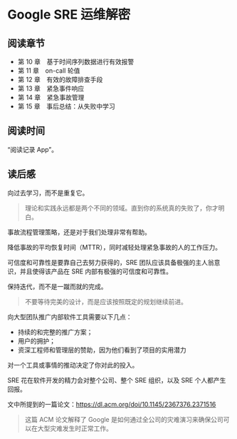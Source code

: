 # Google SRE 运维解密

## 阅读章节

- 第 10 章　基于时间序列数据进行有效报警
- 第 11 章　on-call 轮值
- 第 12 章　有效的故障排查手段
- 第 13 章　紧急事件响应
- 第 14 章　紧急事故管理
- 第 15 章　事后总结：从失败中学习

## 阅读时间

“阅读记录 App”。

## 读后感

向过去学习，而不是重复它。
>理论和实践永远都是两个不同的领域。直到你的系统真的失败了，你才明白。


事故流程管理策略，还是对于我们处理非常有帮助。

降低事故的平均恢复时间（MTTR），同时减轻处理紧急事故的人的工作压力。

可信度和可靠性是要靠自己去努力获得的，SRE 团队应该具备极强的主人翁意识，并且使得该产品在 SRE 内部有极强的可信度和可靠性。

保持迭代，而不是一蹴而就的完成。
>不要等待完美的设计，而是应该按照既定的规划继续前进。

向大型团队推广内部软件工具需要以下几点：
- 持续的和完整的推广方案；
- 用户的拥护；
- 资深工程师和管理层的赞助，因为他们看到了项目的实用潜力

对一个工具或事情的推动决定了你对此的投入。

SRE 花在软件开发的精力会对整个公司、整个 SRE 组织，以及 SRE 个人都产生回报。

文中所提到的一篇论文：https://dl.acm.org/doi/10.1145/2367376.2371516
>这篇 ACM 论文解释了 Google 是如何通过全公司的灾难演习来确保公司可以在大型灾难发生时正常工作。
